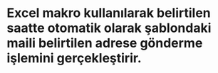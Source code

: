 # Excel makro kullanılarak belirtilen saatte otomatik olarak şablondaki maili belirtilen adrese gönderme işlemini gerçekleştirir.
